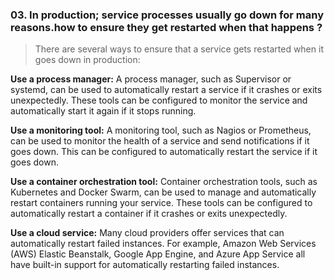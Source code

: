 ### 03. In production; service processes usually go down for many reasons.how to ensure they get restarted when that happens ? 

>There are several ways to ensure that a service gets restarted when it goes down in production:

**Use a process manager:** A process manager, such as Supervisor or systemd,
can be used to automatically restart a service if it crashes or exits unexpectedly.
These tools can be configured to monitor the service and automatically start it again
if it stops running.

**Use a monitoring tool:** A monitoring tool, such as Nagios or Prometheus, 
can be used to monitor the health of a service and send notifications if it goes down.
This can be configured to automatically restart the service if it goes down.

**Use a container orchestration tool:** Container orchestration tools, such as Kubernetes
and Docker Swarm, can be used to manage and automatically restart containers running 
your service. These tools can be configured to automatically restart a container if it
crashes or exits unexpectedly.

**Use a cloud service:** Many cloud providers offer services that can automatically restart 
failed instances. For example, Amazon Web Services (AWS) Elastic Beanstalk, Google App
Engine, and Azure App Service all have built-in support for automatically restarting 
failed instances.
